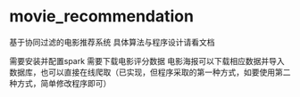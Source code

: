 # movie_recommendation
基于协同过滤的电影推荐系统
具体算法与程序设计请看文档

需要安装并配置spark
需要下载电影评分数据
电影海报可以下载相应数据并导入数据库，也可以直接在线爬取（已实现，但程序采取的第一种方式，如要使用第二种方式，简单修改程序即可）
